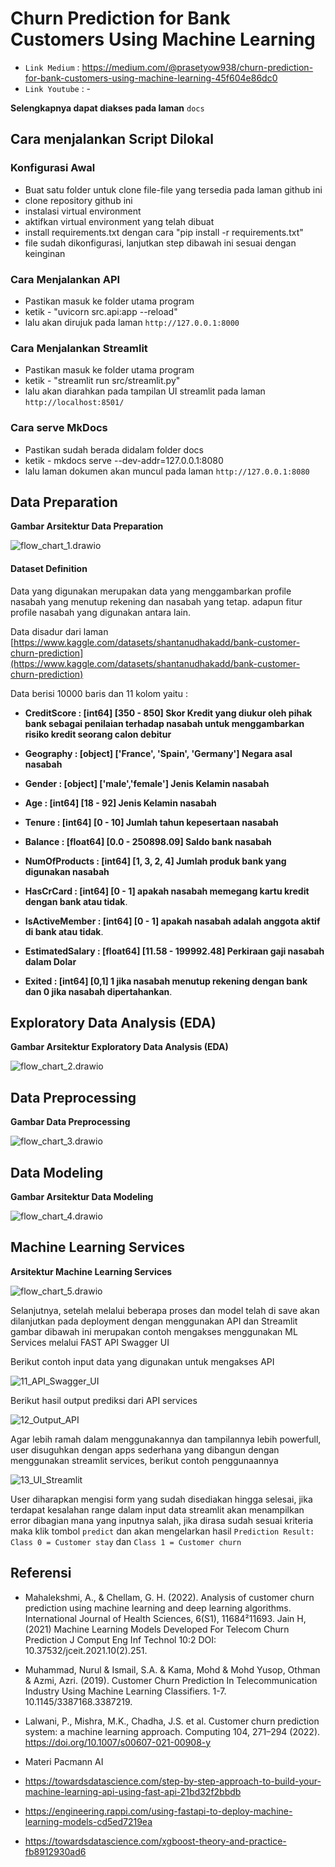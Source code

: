 # Churn Prediction for Bank Customers Using Machine Learning 

- `Link Medium` : https://medium.com/@prasetyow938/churn-prediction-for-bank-customers-using-machine-learning-45f604e86dc0
- `Link Youtube` : -

**Selengkapnya dapat diakses pada laman** `docs`

## Cara menjalankan Script Dilokal

### Konfigurasi Awal
- Buat satu folder untuk clone file-file yang tersedia pada laman github ini
- clone repository github ini
- instalasi virtual environment
- aktifkan virtual environment yang telah dibuat
- install requirements.txt dengan cara "pip install -r requirements.txt"
- file sudah dikonfigurasi, lanjutkan step dibawah ini sesuai dengan keinginan

### Cara Menjalankan API

- Pastikan masuk ke folder utama program
- ketik - "uvicorn src.api:app --reload"
- lalu akan dirujuk pada laman `http://127.0.0.1:8000`

### Cara Menjalankan Streamlit
- Pastikan masuk ke folder utama program
- ketik - "streamlit run src/streamlit.py"
- lalu akan diarahkan pada tampilan UI streamlit pada laman `http://localhost:8501/`

### Cara serve MkDocs
- Pastikan sudah berada didalam folder docs
- ketik - mkdocs serve --dev-addr=127.0.0.1:8080
- lalu laman dokumen akan muncul pada laman `http://127.0.0.1:8080`

##  Data Preparation

**Gambar Arsitektur Data Preparation**

![flow_chart_1.drawio](docs/images/flow_chart_1.drawio.png)

#### Dataset Definition

Data yang digunakan merupakan data yang menggambarkan profile nasabah yang menutup rekening dan nasabah yang tetap. adapun fitur profile nasabah yang digunakan antara lain.

Data disadur dari laman
[https://www.kaggle.com/datasets/shantanudhakadd/bank-customer-churn-prediction](https://www.kaggle.com/datasets/shantanudhakadd/bank-customer-churn-prediction)

Data berisi 10000 baris dan 11 kolom yaitu :

- **CreditScore       :
    [int64]
    [350 - 850]
    Skor Kredit yang diukur oleh pihak bank sebagai penilaian terhadap nasabah untuk menggambarkan  risiko kredit seorang calon debitur**

- **Geography         :
    [object]
    ['France', 'Spain', 'Germany']
    Negara asal nasabah**

- **Gender            :
    [object]
    ['male','female']
    Jenis Kelamin nasabah**
    
- **Age               :
    [int64]
    [18 - 92]
    Jenis Kelamin nasabah**

- **Tenure            :
    [int64]
    [0 - 10]
    Jumlah tahun kepesertaan nasabah**

- **Balance            :
    [float64]
    [0.0 - 250898.09]
    Saldo bank nasabah**

- **NumOfProducts      :
    [int64]
    [1, 3, 2, 4]
    Jumlah produk bank yang digunakan nasabah**

- **HasCrCard           :
    [int64]
    [0 - 1]
    apakah nasabah memegang kartu kredit dengan bank atau tidak**.

- **IsActiveMember      :
  [int64]
  [0 - 1]
  apakah nasabah adalah anggota aktif di bank atau tidak**.

- **EstimatedSalary     :
    [float64]
    [11.58 - 199992.48]
    Perkiraan gaji nasabah dalam Dolar**

- **Exited              :
    [int64]
    [0,1]
    1 jika nasabah menutup rekening dengan bank dan 0 jika nasabah dipertahankan**.
    
## Exploratory Data Analysis (EDA)

**Gambar Arsitektur Exploratory Data Analysis (EDA)**

![flow_chart_2.drawio](docs/docs/images/flow_chart_2.drawio.png)    

## Data Preprocessing

**Gambar Data Preprocessing**

![flow_chart_3.drawio](docs/docs/images/flow_chart_3.drawio.png)

## Data Modeling

**Gambar Arsitektur Data Modeling**

![flow_chart_4.drawio](docs/docs/images/flow_chart_4.drawio.png)


## Machine Learning Services

**Arsitektur Machine Learning Services**

![flow_chart_5.drawio](docs/docs/images/flow_chart_5.drawio.png)

Selanjutnya, setelah melalui beberapa proses dan model telah di save akan dilanjutkan pada deployment dengan menggunakan API dan Streamlit gambar dibawah ini merupakan contoh mengakses menggunakan ML Services melalui FAST API Swagger UI

Berikut contoh input data yang digunakan untuk mengakses API

![11_API_Swagger_UI](docs/docs/images/11_API_Swagger_UI.png)

Berikut hasil output prediksi dari API services

![12_Output_API](docs/docs/images/12_Output_API.png)

Agar lebih ramah dalam menggunakannya dan tampilannya lebih powerfull, user disuguhkan dengan apps sederhana yang dibangun dengan menggunakan streamlit services, berikut contoh penggunaannya

![13_UI_Streamlit](docs/docs/images/13_UI_Streamlit.png)

User diharapkan mengisi form yang sudah disediakan hingga selesai, jika terdapat kesalahan range dalam input data streamlit akan menampilkan error dibagian mana yang inputnya salah, jika dirasa sudah sesuai kriteria maka klik tombol `predict` dan akan mengelarkan hasil `Prediction Result: Class 0 = Customer stay` dan `Class 1 = Customer churn`

## Referensi

- Mahalekshmi, A., & Chellam, G. H. (2022). Analysis of customer churn prediction using machine 
learning and deep learning algorithms. International Journal of Health Sciences, 6(S1), 11684²11693. 
Jain H, (2021) Machine Learning Models Developed For Telecom Churn Prediction J Comput Eng Inf Technol 10:2 DOI: 10.37532/jceit.2021.10(2).251.
- Muhammad, Nurul & Ismail, S.A. & Kama, Mohd & Mohd Yusop, Othman & Azmi, Azri. (2019). Customer Churn Prediction In Telecommunication Industry Using Machine Learning Classifiers. 1-7. 10.1145/3387168.3387219. 
- Lalwani, P., Mishra, M.K., Chadha, J.S. et al. Customer churn prediction system: a machine learning approach. Computing 104, 271–294 (2022). https://doi.org/10.1007/s00607-021-00908-y

- Materi Pacmann AI
- https://towardsdatascience.com/step-by-step-approach-to-build-your-machine-learning-api-using-fast-api-21bd32f2bbdb
- https://engineering.rappi.com/using-fastapi-to-deploy-machine-learning-models-cd5ed7219ea
- https://towardsdatascience.com/xgboost-theory-and-practice-fb8912930ad6